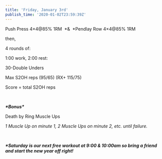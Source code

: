 ```yaml
---
title: 'Friday, January 3rd'
publish_time: '2020-01-02T23:59:39Z'
---
```


Push Press 4×4\@85% 1RM  *&  *Pendlay Row 4×4\@85% 1RM

then,

4 rounds of:

1:00 work, 2:00 rest:

30-Double Unders

Max S2OH reps (95/65) (RX+ 115/75)

Score = total S2OH reps

 

***\*Bonus\****

Death by Ring Muscle Ups

*1 Muscle Up on minute 1, 2 Muscle Ups on minute 2, etc. until failure.*

 

***\*Saturday is our next free workout at 9:00 & 10:00am so bring a
friend and start the new year off right!***
